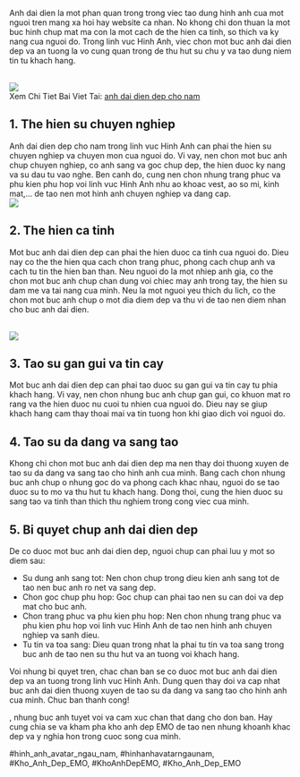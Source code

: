 <p>Anh dai dien la mot phan quan trong trong viec tao dung hinh anh cua mot nguoi tren mang xa hoi hay website ca nhan. No khong chi don thuan la mot buc hinh chup mat ma con la mot cach de the hien ca tinh, so thich va ky nang cua nguoi do. Trong linh vuc Hinh Anh, viec chon mot buc anh dai dien dep va an tuong la vo cung quan trong de thu hut su chu y va tao dung niem tin tu khach hang.</p><br><img src="https://khoanhdepemo.com/wp-content/uploads/2024/12/image-773-1024x1024.png"></br>
Xem Chi Tiet Bai Viet Tai: <a href="https://khoanhdepemo.com/anh-avatar-dep-cho-con-trai/">anh dai dien dep cho nam</a><h2>1. The hien su chuyen nghiep</h2><p>Anh dai dien dep cho nam trong linh vuc Hinh Anh can phai the hien su chuyen nghiep va chuyen mon cua nguoi do. Vi vay, nen chon mot buc anh chup chuyen nghiep, co anh sang va goc chup dep, the hien duoc ky nang va su dau tu vao nghe. Ben canh do, cung nen chon nhung trang phuc va phu kien phu hop voi linh vuc Hinh Anh nhu ao khoac vest, ao so mi, kinh mat,... de tao nen mot hinh anh chuyen nghiep va dang cap.<br><img src="https://khoanhdepemo.com/wp-content/uploads/2024/12/image-738.png"></br><h2>2. The hien ca tinh</h2><p>Mot buc anh dai dien dep can phai the hien duoc ca tinh cua nguoi do. Dieu nay co the the hien qua cach chon trang phuc, phong cach chup anh va cach tu tin the hien ban than. Neu nguoi do la mot nhiep anh gia, co the chon mot buc anh chup chan dung voi chiec may anh trong tay, the hien su dam me va tai nang cua minh. Neu la mot nguoi yeu thich du lich, co the chon mot buc anh chup o mot dia diem dep va thu vi de tao nen diem nhan cho buc anh dai dien.</p><br><img src="https://khoanhdepemo.com/wp-content/uploads/2024/12/image-813-1024x1024.png"></br><h2>3. Tao su gan gui va tin cay</h2><p>Mot buc anh dai dien dep can phai tao duoc su gan gui va tin cay tu phia khach hang. Vi vay, nen chon nhung buc anh chup gan gui, co khuon mat ro rang va the hien duoc nu cuoi tu nhien cua nguoi do. Dieu nay se giup khach hang cam thay thoai mai va tin tuong hon khi giao dich voi nguoi do.<h2>4. Tao su da dang va sang tao</h2><p>Khong chi chon mot buc anh dai dien dep ma nen thay doi thuong xuyen de tao su da dang va sang tao cho hinh anh cua minh. Bang cach chon nhung buc anh chup o nhung goc do va phong cach khac nhau, nguoi do se tao duoc su to mo va thu hut tu khach hang. Dong thoi, cung the hien duoc su sang tao va tinh than thich thu nghiem trong cong viec cua minh.</p><h2>5. Bi quyet chup anh dai dien dep</h2><p>De co duoc mot buc anh dai dien dep, nguoi chup can phai luu y mot so diem sau:<ul>
<li>Su dung anh sang tot: Nen chon chup trong dieu kien anh sang tot de tao nen buc anh ro net va sang dep.</li>
<li>Chon goc chup phu hop: Goc chup can phai tao nen su can doi va dep mat cho buc anh.</li>
<li>Chon trang phuc va phu kien phu hop: Nen chon nhung trang phuc va phu kien phu hop voi linh vuc Hinh Anh de tao nen hinh anh chuyen nghiep va sanh dieu.</li>
<li>Tu tin va toa sang: Dieu quan trong nhat la phai tu tin va toa sang trong buc anh de tao nen su thu hut va an tuong voi khach hang.</li>
</ul><p>Voi nhung bi quyet tren, chac chan ban se co duoc mot buc anh dai dien dep va an tuong trong linh vuc Hinh Anh. Dung quen thay doi va cap nhat buc anh dai dien thuong xuyen de tao su da dang va sang tao cho hinh anh cua minh. Chuc ban thanh cong!</p><p>, nhung buc anh tuyet voi va cam xuc chan that dang cho don ban. Hay cung chia se va kham pha kho anh dep EMO de tao nen nhung khoanh khac dep va y nghia hon trong cuoc song cua minh.</p>
#hinh_anh_avatar_ngau_nam, #hinhanhavatarngaunam, #Kho_Anh_Dep_EMO, #KhoAnhDepEMO, #Kho_Anh_Dep_EMO
